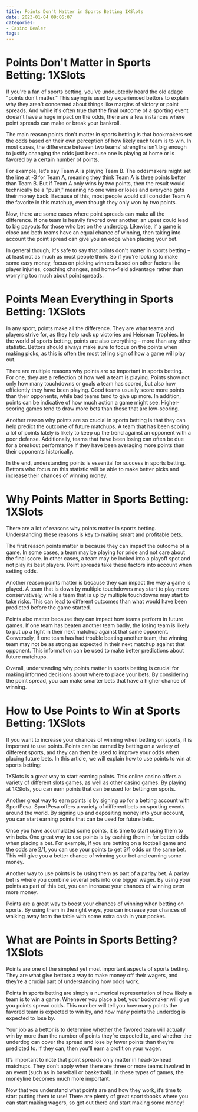 ```yaml
---
title: Points Don't Matter in Sports Betting 1XSlots
date: 2023-01-04 09:06:07
categories:
- Casino Dealer
tags:
---
```



#  Points Don't Matter in Sports Betting: 1XSlots

If you're a fan of sports betting, you've undoubtedly heard the old adage "points don't matter." This saying is used by experienced bettors to explain why they aren't concerned about things like margins of victory or point spreads. And while it's often true that the final outcome of a sporting event doesn't have a huge impact on the odds, there are a few instances where point spreads can make or break your bankroll.

The main reason points don't matter in sports betting is that bookmakers set the odds based on their own perception of how likely each team is to win. In most cases, the difference between two teams' strengths isn't big enough to justify changing the odds just because one is playing at home or is favored by a certain number of points.

For example, let's say Team A is playing Team B. The oddsmakers might set the line at -3 for Team A, meaning they think Team A is three points better than Team B. But if Team A only wins by two points, then the result would technically be a "push," meaning no one wins or loses and everyone gets their money back. Because of this, most people would still consider Team A the favorite in this matchup, even though they only won by two points.

Now, there are some cases where point spreads can make all the difference. If one team is heavily favored over another, an upset could lead to big payouts for those who bet on the underdog. Likewise, if a game is close and both teams have an equal chance of winning, then taking into account the point spread can give you an edge when placing your bet.

In general though, it's safe to say that points don't matter in sports betting – at least not as much as most people think. So if you're looking to make some easy money, focus on picking winners based on other factors like player injuries, coaching changes, and home-field advantage rather than worrying too much about point spreads.

#  Points Mean Everything in Sports Betting: 1XSlots

In any sport, points make all the difference. They are what teams and players strive for, as they help rack up victories and Heisman Trophies. In the world of sports betting, points are also everything – more than any other statistic. Bettors should always make sure to focus on the points when making picks, as this is often the most telling sign of how a game will play out.

There are multiple reasons why points are so important in sports betting. For one, they are a reflection of how well a team is playing. Points show not only how many touchdowns or goals a team has scored, but also how efficiently they have been playing. Good teams usually score more points than their opponents, while bad teams tend to give up more. In addition, points can be indicative of how much action a game might see. Higher-scoring games tend to draw more bets than those that are low-scoring.

Another reason why points are so crucial in sports betting is that they can help predict the outcome of future matchups. A team that has been scoring a lot of points lately is likely to keep up the trend against an opponent with a poor defense. Additionally, teams that have been losing can often be due for a breakout performance if they have been averaging more points than their opponents historically.

In the end, understanding points is essential for success in sports betting. Bettors who focus on this statistic will be able to make better picks and increase their chances of winning money.

#  Why Points Matter in Sports Betting: 1XSlots

There are a lot of reasons why points matter in sports betting. Understanding these reasons is key to making smart and profitable bets.

The first reason points matter is because they can impact the outcome of a game. In some cases, a team may be playing for pride and not care about the final score. In other cases, a team may be locked into a playoff spot and not play its best players. Point spreads take these factors into account when setting odds.

Another reason points matter is because they can impact the way a game is played. A team that is down by multiple touchdowns may start to play more conservatively, while a team that is up by multiple touchdowns may start to take risks. This can lead to different outcomes than what would have been predicted before the game started.

Points also matter because they can impact how teams perform in future games. If one team has beaten another team badly, the losing team is likely to put up a fight in their next matchup against that same opponent. Conversely, if one team has had trouble beating another team, the winning team may not be as strong as expected in their next matchup against that opponent. This information can be used to make better predictions about future matchups.

Overall, understanding why points matter in sports betting is crucial for making informed decisions about where to place your bets. By considering the point spread, you can make smarter bets that have a higher chance of winning.

#  How to Use Points to Win at Sports Betting: 1XSlots

If you want to increase your chances of winning when betting on sports, it is important to use points. Points can be earned by betting on a variety of different sports, and they can then be used to improve your odds when placing future bets. In this article, we will explain how to use points to win at sports betting:

1XSlots is a great way to start earning points. This online casino offers a variety of different slots games, as well as other casino games. By playing at 1XSlots, you can earn points that can be used for betting on sports.

Another great way to earn points is by signing up for a betting account with SportPesa. SportPesa offers a variety of different bets on sporting events around the world. By signing up and depositing money into your account, you can start earning points that can be used for future bets.

Once you have accumulated some points, it is time to start using them to win bets. One great way to use points is by cashing them in for better odds when placing a bet. For example, if you are betting on a football game and the odds are 2/1, you can use your points to get 3/1 odds on the same bet. This will give you a better chance of winning your bet and earning some money.

Another way to use points is by using them as part of a parlay bet. A parlay bet is where you combine several bets into one bigger wager. By using your points as part of this bet, you can increase your chances of winning even more money.

Points are a great way to boost your chances of winning when betting on sports. By using them in the right ways, you can increase your chances of walking away from the table with some extra cash in your pocket.

#  What are Points in Sports Betting? 1XSlots

Points are one of the simplest yet most important aspects of sports betting. They are what give bettors a way to make money off their wagers, and they’re a crucial part of understanding how odds work.

Points in sports betting are simply a numerical representation of how likely a team is to win a game. Whenever you place a bet, your bookmaker will give you points spread odds. This number will tell you how many points the favored team is expected to win by, and how many points the underdog is expected to lose by.

Your job as a bettor is to determine whether the favored team will actually win by more than the number of points they’re expected to, and whether the underdog can cover the spread and lose by fewer points than they’re predicted to. If they can, then you’ll earn a profit on your wager.

It’s important to note that point spreads only matter in head-to-head matchups. They don’t apply when there are three or more teams involved in an event (such as in baseball or basketball). In these types of games, the moneyline becomes much more important.

Now that you understand what points are and how they work, it’s time to start putting them to use! There are plenty of great sportsbooks where you can start making wagers, so get out there and start making some money!